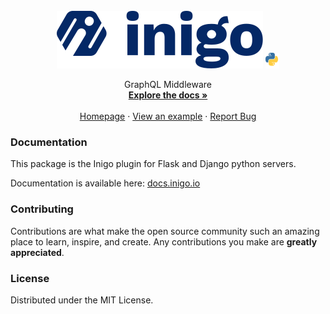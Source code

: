 <br />
<div align="center">
  <img src="https://raw.githubusercontent.com/inigolabs/inigo-py/master/assets/inigo.svg">
  <img height="25" src="https://raw.githubusercontent.com/inigolabs/inigo-py/master/assets/py.svg">

  <p align="center">
    GraphQL Middleware
    <br />
    <a href="https://docs.inigo.io"><strong>Explore the docs »</strong></a>
    <br /> <br />
    <a href="https://inigo.io">Homepage</a>
    ·
    <a href="https://github.com/inigolabs/inigo-py/tree/master/example">View an example</a>
    ·
    <a href="https://github.com/inigolabs/inigo-py/issues">Report Bug</a>
  </p>
</div>

### Documentation

This package is the Inigo plugin for Flask and Django python servers.

Documentation is available here: [docs.inigo.io](https://docs.inigo.io/docs/deployment)

### Contributing

Contributions are what make the open source community such an amazing place to learn, inspire, and create. Any contributions you make are **greatly appreciated**.

### License
Distributed under the MIT License.